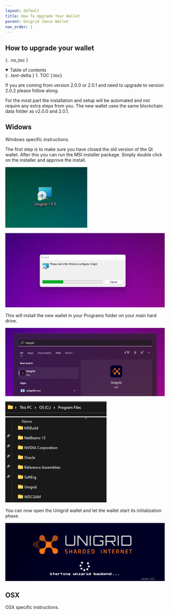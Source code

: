 ```yaml
---
layout: default
title: How To Upgrade Your Wallet
parent: Unigrid Janus Wallet
nav_order: 1
---
```


## How to upgrade your wallet
{: .no_toc }

<details open markdown="block">
  <summary>
    Table of contents
  </summary>
  {: .text-delta }
1. TOC
{:toc}
</details>

If you are coming from version 2.0.0 or 2.0.1 and need to upgrade to version 2.0.2 please follow along.

For the most part the installation and setup will be automated and not require any extra steps from you. The new wallet uses the same blockchain data folder as v2.0.0 and 2.0.1.

## Widows

Windows specific instructions. 

The first step is to make sure you have closed the old version of the Qt wallet. After this you can run the MSI installer package. Simply double click on the installer and approve the install. 

![](../../assets/images/msi-installer.png)

![](../../assets/images/windows-install.png)

This will install the new wallet in your Programs folder on your main hard drive.

![](../../assets/images/search-ugd.png)

![](../../assets/images/ugd-location.png)

You can now open the Unigrid wallet and let the wallet start its initialization phase. 

![](../../assets/images/ugd-startup.png)

## OSX

OSX specific instructions.
